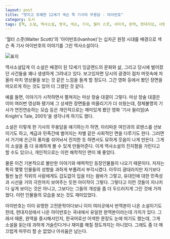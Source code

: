 ```yaml
---
layout: post
title: "멋지고 유쾌한 12세기 색슨 족 기사의 무용담 - 아이반호"
category: 도서
tags: [책, 소설, 역사소설, 영국, 색슨, 기사, 월터 스콧, 서미석, 완역, 현대지성, 서평]
---
```


'월터 스콧(Walter Scott)'의
'아이반호(Ivanhoe)'는
십자군 원정 시대를 배경으로
색슨 족 기사 아이반호의 이야기를 그린 역사소설이다.

![표지](https://lh3.googleusercontent.com/bzua-mpN9KD_2vZPex8cYMmMPpvbqkGdh2nje5AfBTvgrH3ADEHJp01I3oa2alyyp6MX-aN6awSe6Q=s480)

역사소설답게 이 소설은 배경이 된 12세기 잉글랜드의 문화와 삶,
그리고 당시에 벌어졌던 사건들을 꽤나 생생하게 그려내고 있다.
보고있자면 당시의 광경이 점차 머릿속에 차올라
마치 영상물을 보는 것 같은 느낌을 들게 할 정도다.
그간 영화 등에서 봤던 장면을 떠오르게 하는 것도 있어 더 그랬던 것 같다.

예를 들면, 이야기가 시작하면서 펼쳐지는 마상 창술 대결이 그렇다.
마상 창술 대결은 이미 여러번 영상화 됐기에 그 상세한 장면들을 떠올리기가 더 쉬웠는데,
정체불명의 기사가 연전연승하는 모습 등은
개인적으로는 재미있게 봤던 영화 '기사 윌리엄(A Knight's Tale, 2001)'을 생각나게 하기도 했다.

소설은 이렇게 한 기사의 무용담을 얘기하는가 하면,
아리따운 여인과의 로맨스를 선보이기도 하고,
계급과 민족간에 벌어지는 차별 같은 사회적인 면을 다루기도 한다.
그러면서 거기에 은근히 풍자를 섞어놔서 진지한 듯 하면서도 묘하게 웃음이 나게 만든다.
그게 이 소설을 좀 더 유쾌하게 볼 수 있게 만들어준다.
이게 역사소설의 진지함을 가린다고 할 수도 있으나,
개인적으로는 이런 해학적인 면이 꽤 좋았다.

물론 이건 기본적으로 볼만한 이야기와 매력적인 등장인물들이 나오기 때문이다.
저자는 특히 몇몇 인물들의 성향을 과하게 부풀려서 부각시켰다.
아무리 광대라지만 자기보다 훨씬 높은 직위의 사람에게도 겁도없이 입을 터는 왐바가 그렇고,
유대인에 대한 민족성과 시선을 거의 극한까지 보여주는 듯한 아이작이 그렇다.
그렇다고 이런 것들이 지나치다 싶게 보이는 것은 아니고,
그보다는 그들의 개성을 좀 더 두드러지게 그린 것에 가까웠다.
이런 인물들의 모습을 보는 것도 재미있었다.

아이반호는 이미 유명한 고전문학이다보니
이미 여러곳에서 번역본이 나온 소설이기도 한데,
현대지성에서 나온 아이반호는
국내에서 유일한 완역본이라는데 가치가 있다.
그래서 때론, 완역을 중시해서인지, 한국어로선 어색한 문장도 눈에 띄기도 했는데,
그게 소설을 읽는데 과하게 거슬린다거나 재미를 해칠 정도까지는 아니었다.
그래도 좀 더 매끄럽게 마무리 할 순 없었나 아쉬움은 남는다.
